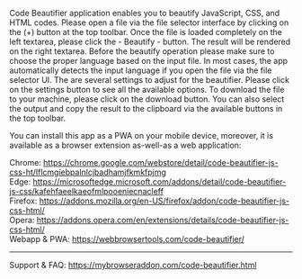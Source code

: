 Code Beautifier application enables you to beautify JavaScript, CSS, and HTML codes. Please open a file via the file selector interface by clicking on the (+) button at the top toolbar. Once the file is loaded completely on the left textarea, please click the - Beautify - button. The result will be rendered on the right textarea. Before the beautify operation please make sure to choose the proper language based on the input file. In most cases, the app automatically detects the input language if you open the file via the file selector UI. The are several settings to adjust for the beautifier. Please click on the settings button to see all the available options. To download the file to your machine, please click on the download button. You can also select the output and copy the result to the clipboard via the available buttons in the top toolbar.

You can install this app as a PWA on your mobile device, moreover, it is available as a browser extension as-well-as a web application:

Chrome: https://chrome.google.com/webstore/detail/code-beautifier-js-css-ht/lflcmgiebpalnlcjbadhamjfkmkfpjmg  
Edge: https://microsoftedge.microsoft.com/addons/detail/code-beautifier-js-css/kafehfaeelkaeofmlpooeniecnacleff  
Firefox: https://addons.mozilla.org/en-US/firefox/addon/code-beautifier-js-css-html/  
Opera: https://addons.opera.com/en/extensions/details/code-beautifier-js-css-html/  
Webapp & PWA: https://webbrowsertools.com/code-beautifier/  

--------------------------------------------------------------  

Support & FAQ: https://mybrowseraddon.com/code-beautifier.html  

